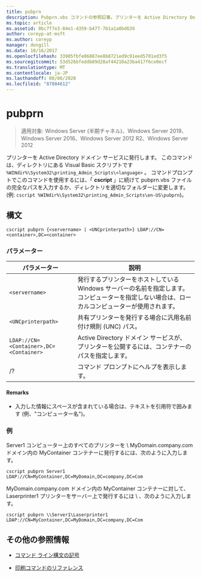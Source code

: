 ```yaml
---
title: pubprn
description: Pubprn.vbs コマンドの参照記事。プリンターを Active Directory Domain Services に発行します。
ms.topic: article
ms.assetid: 0bc7f7e3-84e1-4359-b477-7b1a1a0bd639
author: coreyp-at-msft
ms.author: coreyp
manager: dongill
ms.date: 10/16/2017
ms.openlocfilehash: 33905fbfe06887ee8b8721ed9c91eed5701ed3f5
ms.sourcegitcommit: 53d526bfeddb89d28af44210a23ba417f6ce0ecf
ms.translationtype: MT
ms.contentlocale: ja-JP
ms.lasthandoff: 08/06/2020
ms.locfileid: "87884612"
---
```

# <a name="pubprn"></a>pubprn

> 適用対象: Windows Server (半期チャネル)、Windows Server 2019、Windows Server 2016、Windows Server 2012 R2、Windows Server 2012

プリンターを Active Directory ドメイン サービスに発行します。 このコマンドは、ディレクトリにある Visual Basic スクリプトです `%WINdir%\System32\printing_Admin_Scripts\<language>` 。 コマンドプロンプトでこのコマンドを使用するには、「 **cscript** 」に続けて pubprn.vbs ファイルの完全なパスを入力するか、ディレクトリを適切なフォルダーに変更します。 (例: `cscript %WINdir%\System32\printing_Admin_Scripts\en-US\pubprn`)。

## <a name="syntax"></a>構文

```
cscript pubprn {<servername> | <UNCprinterpath>} LDAP://CN=<container>,DC=<container>
```

### <a name="parameters"></a>パラメーター

| パラメーター | 説明 |
|--|--|
| `<servername>` | 発行するプリンターをホストしている Windows サーバーの名前を指定します。 コンピューターを指定しない場合は、ローカルコンピューターが使用されます。 |
| `<UNCprinterpath>` | 共有プリンターを発行する場合に汎用名前付け規則 (UNC) パス。 |
| `LDAP://CN=<Container>,DC=<Container>` | Active Directory ドメイン サービスが、プリンターを公開するには、コンテナーのパスを指定します。 |
| /? | コマンド プロンプトにヘルプを表示します。 |

#### <a name="remarks"></a>Remarks

- 入力した情報にスペースが含まれている場合は、テキストを引用符で囲みます (例、"コンピューター名")。

### <a name="examples"></a>例

Server1 コンピューター上のすべてのプリンターを \\ MyDomain.company.com ドメイン内の MyContainer コンテナーに発行するには、次のように入力します。

```
cscript pubprn Server1 LDAP://CN=MyContainer,DC=MyDomain,DC=company,DC=Com
```

MyDomain.company.com ドメイン内の MyContainer コンテナーに対して、Laserprinter1 プリンターをサーバー上で発行するには \\ 、次のように入力します。

```
cscript pubprn \\Server1\Laserprinter1 LDAP://CN=MyContainer,DC=MyDomain,DC=company,DC=Com
```

## <a name="additional-references"></a>その他の参照情報

- [コマンド ライン構文の記号](command-line-syntax-key.md)

- [印刷コマンドのリファレンス](print-command-reference.md)
